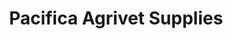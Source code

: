 ---
title: "Pacifica Agrivet Supplies"
url: /cagayan-de-oro-city/pacifica-agrivet-supplies/
shop: trade
---